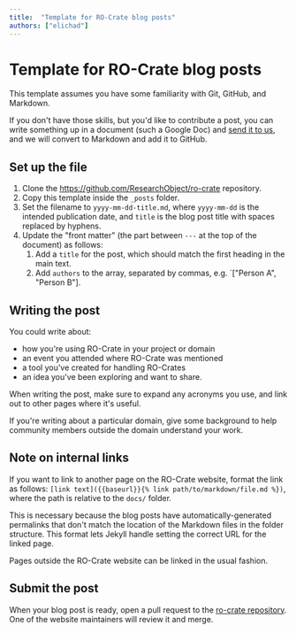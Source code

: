 ```yaml
---
title:  "Template for RO-Crate blog posts"
authors: ["elichad"]
---
```


# Template for RO-Crate blog posts

This template assumes you have some familiarity with Git, GitHub, and Markdown.

If you don't have those skills, but you'd like to contribute a post, you can write something up in a document (such a Google Doc) and [send it to us](../pages/community/community.md#contact-us), and we will convert to Markdown and add it to GitHub.

## Set up the file

1. Clone the https://github.com/ResearchObject/ro-crate repository.
1. Copy this template inside the `_posts` folder.
1. Set the filename to `yyyy-mm-dd-title.md`, where `yyyy-mm-dd` is the intended publication date, and `title` is the blog post title with spaces replaced by hyphens.
2. Update the "front matter" (the part between `---` at the top of the document) as follows:
    1. Add a `title` for the post, which should match the first heading in the main text.
    2. Add `authors` to the array, separated by commas, e.g. `["Person A", "Person B"].

## Writing the post

You could write about:
* how you're using RO-Crate in your project or domain
* an event you attended where RO-Crate was mentioned
* a tool you've created for handling RO-Crates
* an idea you've been exploring and want to share.

When writing the post, make sure to expand any acronyms you use, and link out to other pages where it's useful.

If you're writing about a particular domain, give some background to help community members outside 
the domain understand your work.


## Note on internal links

If you want to link to another page on the RO-Crate website, format the link as follows:
`[link text]({{baseurl}}{% link path/to/markdown/file.md %})`, where the path is relative to the `docs/` folder.

This is necessary because the blog posts have automatically-generated permalinks that don't match the location of the Markdown files in the folder structure. This format lets Jekyll handle setting the correct URL for the linked page.

Pages outside the RO-Crate website can be linked in the usual fashion.


## Submit the post

When your blog post is ready, open a pull request to the [ro-crate repository](https://github.com/ResearchObject/ro-crate). One of the website maintainers will review it and merge.
